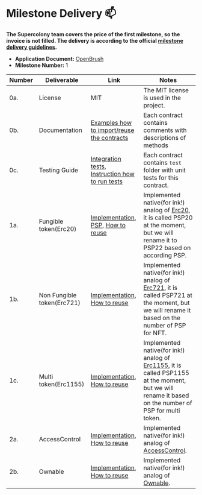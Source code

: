 # Milestone Delivery :mailbox:

**The Supercolony team covers the price of the first milestone, so the invoice is not filled. The delivery is according to the official [milestone delivery guidelines](https://github.com/w3f/Grants-Program/blob/master/docs/milestone-deliverables-guidelines.md).**

- **Application Document:** [OpenBrush](https://github.com/w3f/Grants-Program/blob/master/applications/openbrush.md)
- **Milestone Number:** 1

| Number | Deliverable                | Link                                                                                                                                                                                                                                                                                      | Notes                                                                                                                                                                                                                                               |
| ------ | -------------------------- | ----------------------------------------------------------------------------------------------------------------------------------------------------------------------------------------------------------------------------------------------------------------------------------------- | --------------------------------------------------------------------------------------------------------------------------------------------------------------------------------------------------------------------------------------------------- |
| 0a.    | License                    | MIT                                                                                                                                                                                                                                                                                       | The MIT license is used in the project.                                                                                                                                                                                                             |
| 0b.    | Documentation              | [Examples how to import/reuse the contracts](https://github.com/Supercolony-net/openbrush-contracts/tree/main/examples)                                                                                                                                                                   | Each contract contains comments with descriptions of methods                                                                                                                                                                                        |
| 0c.    | Testing Guide              | [Integration tests](https://github.com/Supercolony-net/openbrush-contracts/tree/main/tests), [Instruction how to run tests](https://github.com/Supercolony-net/openbrush-contracts#testing)                                                                                               | Each contract contains `test` folder with unit tests for this contract.                                                                                                                                                                             |
| 1a.    | Fungible token(Erc20)      | [Implementation](https://github.com/Supercolony-net/openbrush-contracts/blob/main/contracts/token/psp20/traits.rs), [PSP](https://github.com/w3f/PSPs/blob/master/PSPs/drafts/psp-22.md), [How to reuse](https://github.com/Supercolony-net/openbrush-contracts/tree/main/examples/psp20) | Implemented native(for ink!) analog of [Erc20](https://github.com/OpenZeppelin/openzeppelin-contracts/tree/master/contracts/token/ERC20), it is called PSP20 at the moment, but we will rename it to PSP22 based on according PSP.                  |
| 1b.    | Non Fungible token(Erc721) | [Implementation](https://github.com/Supercolony-net/openbrush-contracts/blob/main/contracts/token/psp721/traits.rs), [How to reuse](https://github.com/Supercolony-net/openbrush-contracts/tree/main/examples/access-control)                                                             | Implemented native(for ink!) analog of [Erc721](https://github.com/OpenZeppelin/openzeppelin-contracts/tree/master/contracts/token/ERC721), it is called PSP721 at the moment, but we will rename it based on the number of PSP for NFT.            |
| 1c.    | Multi token(Erc1155)       | [Implementation](https://github.com/Supercolony-net/openbrush-contracts/blob/main/contracts/token/psp1155/traits.rs), [How to reuse](https://github.com/Supercolony-net/openbrush-contracts/tree/main/examples/ownable)                                                                   | Implemented native(for ink!) analog of [Erc1155](https://github.com/OpenZeppelin/openzeppelin-contracts/tree/master/contracts/token/ERC1155), it is called PSP1155 at the moment, but we will rename it based on the number of PSP for multi token. |
| 2a.    | AccessControl              | [Implementation](https://github.com/Supercolony-net/openbrush-contracts/blob/main/contracts/access/access-control/traits.rs), [How to reuse](https://github.com/Supercolony-net/openbrush-contracts/tree/main/examples/access-control)                                                    | Implemented native(for ink!) analog of [AccessControl](https://github.com/OpenZeppelin/openzeppelin-contracts/blob/master/contracts/access/AccessControl.sol).                                                                                      |
| 2b.    | Ownable                    | [Implementation](https://github.com/Supercolony-net/openbrush-contracts/blob/main/contracts/access/ownable/traits.rs), [How to reuse](https://github.com/Supercolony-net/openbrush-contracts/tree/main/examples/ownable)                                                                  | Implemented native(for ink!) analog of [Ownable](https://github.com/OpenZeppelin/openzeppelin-contracts/blob/master/contracts/access/Ownable.sol).                                                                                                  |
